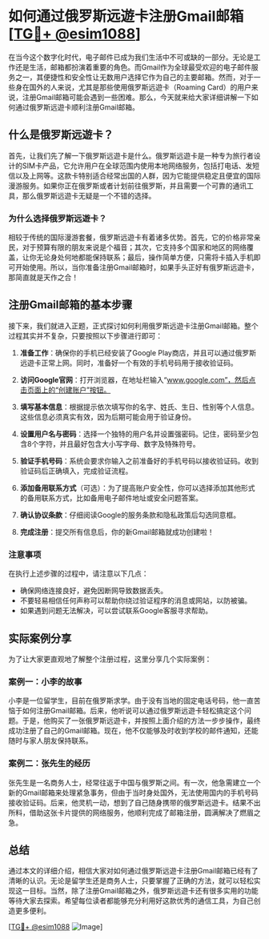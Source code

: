 # 如何通过俄罗斯远遊卡注册Gmail邮箱[[TG💪+ @esim1088](https://t.me/s/esim1088)]

在当今这个数字化时代，电子邮件已成为我们生活中不可或缺的一部分。无论是工作还是生活，邮箱都扮演着重要的角色。而Gmail作为全球最受欢迎的电子邮件服务之一，其便捷性和安全性让无数用户选择它作为自己的主要邮箱。然而，对于一些身在国外的人来说，尤其是那些使用俄罗斯远遊卡（Roaming Card）的用户来说，注册Gmail邮箱可能会遇到一些困难。那么，今天就来给大家详细讲解一下如何通过俄罗斯远遊卡顺利注册Gmail邮箱。

## 什么是俄罗斯远遊卡？

首先，让我们先了解一下俄罗斯远遊卡是什么。俄罗斯远遊卡是一种专为旅行者设计的SIM卡产品，它允许用户在全球范围内使用本地网络服务，包括打电话、发短信以及上网等。这款卡特别适合经常出国的人群，因为它能提供稳定且便宜的国际漫游服务。如果你正在俄罗斯或者计划前往俄罗斯，并且需要一个可靠的通讯工具，那么俄罗斯远遊卡无疑是一个不错的选择。

### 为什么选择俄罗斯远遊卡？

相较于传统的国际漫游套餐，俄罗斯远遊卡有着诸多优势。首先，它的价格非常亲民，对于预算有限的朋友来说是个福音；其次，它支持多个国家和地区的网络覆盖，让你无论身处何地都能保持联系；最后，操作简单方便，只需将卡插入手机即可开始使用。所以，当你准备注册Gmail邮箱时，如果手头正好有俄罗斯远遊卡，那简直就是天作之合！

## 注册Gmail邮箱的基本步骤

接下来，我们就进入正题，正式探讨如何利用俄罗斯远遊卡注册Gmail邮箱。整个过程其实并不复杂，只要按照以下步骤进行即可：

1. **准备工作**：确保你的手机已经安装了Google Play商店，并且可以通过俄罗斯远遊卡正常上网。同时，准备好一个有效的手机号码用于接收验证码。

2. **访问Google官网**：打开浏览器，在地址栏输入“www.google.com”，然后点击页面上的“创建账户”按钮。

3. **填写基本信息**：根据提示依次填写你的名字、姓氏、生日、性别等个人信息。这些信息必须真实有效，因为后期可能会用于验证身份。

4. **设置用户名与密码**：选择一个独特的用户名并设置强密码。记住，密码至少包含8个字符，并且最好包含大小写字母、数字及特殊符号。

5. **验证手机号码**：系统会要求你输入之前准备好的手机号码以接收验证码。收到验证码后正确填入，完成验证流程。

6. **添加备用联系方式**（可选）：为了提高账户安全性，你可以选择添加其他形式的备用联系方式，比如备用电子邮件地址或安全问题答案。

7. **确认协议条款**：仔细阅读Google的服务条款和隐私政策后勾选同意框。

8. **完成注册**：提交所有信息后，你的新Gmail邮箱就成功创建啦！

### 注意事项

在执行上述步骤的过程中，请注意以下几点：

- 确保网络连接良好，避免因断网导致数据丢失。
- 不要轻易相信任何声称可以帮助你绕过验证程序的消息或网站，以防被骗。
- 如果遇到问题无法解决，可以尝试联系Google客服寻求帮助。

## 实际案例分享

为了让大家更直观地了解整个注册过程，这里分享几个实际案例：

### 案例一：小李的故事

小李是一位留学生，目前在俄罗斯求学。由于没有当地的固定电话号码，他一直苦恼于如何注册Gmail邮箱。后来，他听说可以通过俄罗斯远遊卡轻松搞定这个问题。于是，他购买了一张俄罗斯远遊卡，并按照上面介绍的方法一步步操作，最终成功注册了自己的Gmail邮箱。现在，他不仅能够及时收到学校的邮件通知，还能随时与家人朋友保持联系。

### 案例二：张先生的经历

张先生是一名商务人士，经常往返于中国与俄罗斯之间。有一次，他急需建立一个新的Gmail邮箱来处理紧急事务，但由于当时身处国外，无法使用国内的手机号码接收验证码。后来，他灵机一动，想到了自己随身携带的俄罗斯远遊卡。结果不出所料，借助这张卡片提供的网络服务，他顺利完成了邮箱注册，圆满解决了燃眉之急。

## 总结

通过本文的详细介绍，相信大家对如何通过俄罗斯远遊卡注册Gmail邮箱已经有了清晰的认识。无论是留学生还是商务人士，只要掌握了正确的方法，就可以轻松实现这一目标。当然，除了注册Gmail邮箱之外，俄罗斯远遊卡还有很多实用的功能等待大家去探索。希望每位读者都能够充分利用好这款优秀的通信工具，为自己创造更多便利。

[[TG💪+ @esim1088](https://t.me/s/esim1088) ![Image](https://i.postimg.cc/4NQfJmqS/Snipaste-2025-05-13-00-14-12.png)]